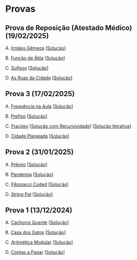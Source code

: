 # Provas

## Prova de Reposição (Atestado Médico) (19/02/2025)

A. [Irmãos Gêmeos](AA.pdf) [[Solução](irmaos_gemeos.c)]

B. [Função de Átila](BB.pdf) [[Solução](atila.c)]

C. [Sufixos](CC.pdf) [[Solução](sufixos.c)]

D. [As Ruas da Cidade](DD.pdf) [[Solução](ruas_cidade.c)]

## Prova 3 (17/02/2025)

A. [Frequência na Aula](3A.pdf) [[Solução](frequencia.c)]

B. [Prefixo](3B.pdf) [[Solução](prefixo.c)]

C. [Frações](3C.pdf) [[Solução com Recursividade](fracoes_rec.c)] [[Solução Iterativa](fracoes.c)]

D. [Cidade Planejada](3D.pdf) [[Solução](cidade.c)]

## Prova 2 (31/01/2025)

A. [Prêmio](https://judge.beecrowd.com/en/custom-problems/view/5614) [[Solução](premio.c)]

B. [Pandemia](https://judge.beecrowd.com/en/custom-problems/view/5615) [[Solução](pandemia.c)]

C. [Fibonacci Coded](https://judge.beecrowd.com/en/custom-problems/view/5616) [[Solução](fibo_coded.c)]

D. [String Pal](https://judge.beecrowd.com/en/custom-problems/view/5617) [[Solução](string_pal.c)]

## Prova 1 (13/12/2024)

A. [Cachorro Quente](A.pdf) [[Solução](hotdog.c)]

B. [Casa dos Gatos](B.pdf) [[Solução](gatos.c)]

C. [Aritmética Modular](C.pdf) [[Solução](aritmod.c)]

D. [Contas a Pagar](D.pdf) [[Solução](contas.c)]
